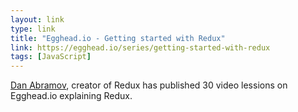 ```yaml
---
layout: link
type: link
title: "Egghead.io - Getting started with Redux"
link: https://egghead.io/series/getting-started-with-redux
tags: [JavaScript]
---
```

[Dan Abramov](https://twitter.com/dan_abramov), creator of Redux has published 30 video lessions on Egghead.io explaining Redux.